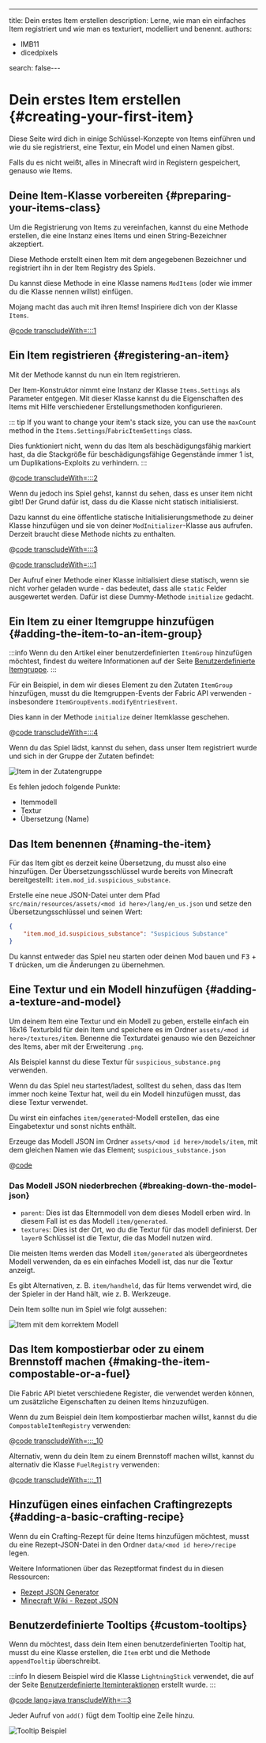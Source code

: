 ---
title: Dein erstes Item erstellen
description: Lerne, wie man ein einfaches Item registriert und wie man es texturiert, modelliert und benennt.
authors:
  - IMB11
  - dicedpixels

search: false---

# Dein erstes Item erstellen {#creating-your-first-item}

Diese Seite wird dich in einige Schlüssel-Konzepte von Items einführen und wie du sie registrierst, eine Textur, ein Model und einen Namen gibst.

Falls du es nicht weißt, alles in Minecraft wird in Registern gespeichert, genauso wie Items.

## Deine Item-Klasse vorbereiten {#preparing-your-items-class}

Um die Registrierung von Items zu vereinfachen, kannst du eine Methode erstellen, die eine Instanz eines Items und einen String-Bezeichner akzeptiert.

Diese Methode erstellt einen Item mit dem angegebenen Bezeichner und registriert ihn in der Item Registry des Spiels.

Du kannst diese Methode in eine Klasse namens `ModItems` (oder wie immer du die Klasse nennen willst) einfügen.

Mojang macht das auch mit ihren Items! Inspiriere dich von der Klasse `Items`.

@[code transcludeWith=:::1](@/reference/1.21/src/main/java/com/example/docs/item/ModItems.java)

## Ein Item registrieren {#registering-an-item}

Mit der Methode kannst du nun ein Item registrieren.

Der Item-Konstruktor nimmt eine Instanz der Klasse `Items.Settings` als Parameter entgegen. Mit dieser Klasse kannst du die Eigenschaften des Items mit Hilfe verschiedener Erstellungsmethoden konfigurieren.

::: tip
If you want to change your item's stack size, you can use the `maxCount` method in the `Items.Settings`/`FabricItemSettings` class.

Dies funktioniert nicht, wenn du das Item als beschädigungsfähig markiert hast, da die Stackgröße für beschädigungsfähige Gegenstände immer 1 ist, um Duplikations-Exploits zu verhindern.
:::

@[code transcludeWith=:::2](@/reference/1.21/src/main/java/com/example/docs/item/ModItems.java)

Wenn du jedoch ins Spiel gehst, kannst du sehen, dass es unser item nicht gibt! Der Grund dafür ist, dass du die Klasse nicht statisch initialisierst.

Dazu kannst du eine öffentliche statische Initialisierungsmethode zu deiner Klasse hinzufügen und sie von deiner `ModInitializer`-Klasse aus aufrufen. Derzeit braucht diese Methode nichts zu enthalten.

@[code transcludeWith=:::3](@/reference/1.21/src/main/java/com/example/docs/item/ModItems.java)

@[code transcludeWith=:::1](@/reference/1.21/src/main/java/com/example/docs/item/FabricDocsReferenceItems.java)

Der Aufruf einer Methode einer Klasse initialisiert diese statisch, wenn sie nicht vorher geladen wurde - das bedeutet, dass alle `static` Felder ausgewertet werden. Dafür ist diese Dummy-Methode `initialize` gedacht.

## Ein Item zu einer Itemgruppe hinzufügen {#adding-the-item-to-an-item-group}

:::info
Wenn du den Artikel einer benutzerdefinierten `ItemGroup` hinzufügen möchtest, findest du weitere Informationen auf der Seite [Benutzerdefinierte Itemgruppe](./custom-item-groups).
:::

Für ein Beispiel, in dem wir dieses Element zu den Zutaten `ItemGroup` hinzufügen, musst du die Itemgruppen-Events der Fabric API verwenden - insbesondere `ItemGroupEvents.modifyEntriesEvent`.

Dies kann in der Methode `initialize` deiner Itemklasse geschehen.

@[code transcludeWith=:::4](@/reference/1.21/src/main/java/com/example/docs/item/ModItems.java)

Wenn du das Spiel lädst, kannst du sehen, dass unser Item registriert wurde und sich in der Gruppe der Zutaten befindet:

![Item in der Zutatengruppe](/assets/develop/items/first_item_0.png)

Es fehlen jedoch folgende Punkte:

- Itemmodell
- Textur
- Übersetzung (Name)

## Das Item benennen {#naming-the-item}

Für das Item gibt es derzeit keine Übersetzung, du musst also eine hinzufügen. Der Übersetzungsschlüssel wurde bereits von Minecraft bereitgestellt: `item.mod_id.suspicious_substance`.

Erstelle eine neue JSON-Datei unter dem Pfad `src/main/resources/assets/<mod id here>/lang/en_us.json` und setze den Übersetzungsschlüssel und seinen Wert:

```json
{
    "item.mod_id.suspicious_substance": "Suspicious Substance"
}
```

Du kannst entweder das Spiel neu starten oder deinen Mod bauen und <kbd>F3</kbd> + <kbd>T</kbd> drücken, um die Änderungen zu übernehmen.

## Eine Textur und ein Modell hinzufügen {#adding-a-texture-and-model}

Um deinem Item eine Textur und ein Modell zu geben, erstelle einfach ein 16x16 Texturbild für dein Item und speichere es im Ordner `assets/<mod id here>/textures/item`. Benenne die Texturdatei genauso wie den Bezeichner des Items, aber mit der Erweiterung `.png`.

Als Beispiel kannst du diese Textur für `suspicious_substance.png` verwenden.

<DownloadEntry type="Texture" visualURL="/assets/develop/items/first_item_1.png" downloadURL="/assets/develop/items/first_item_1_small.png" />

Wenn du das Spiel neu startest/ladest, solltest du sehen, dass das Item immer noch keine Textur hat, weil du ein Modell hinzufügen musst, das diese Textur verwendet.

Du wirst ein einfaches `item/generated`-Modell erstellen, das eine Eingabetextur und sonst nichts enthält.

Erzeuge das Modell JSON im Ordner `assets/<mod id here>/models/item`, mit dem gleichen Namen wie das Element; `suspicious_substance.json`

@[code](@/reference/1.21/src/main/resources/assets/fabric-docs-reference/models/item/suspicious_substance.json)

### Das Modell JSON niederbrechen {#breaking-down-the-model-json}

- `parent`: Dies ist das Elternmodell von dem dieses Modell erben wird. In diesem Fall ist es das Modell `item/generated`.
- `textures`: Dies ist der Ort, wo du die Textur für das modell definierst. Der `layer0` Schlüssel ist die Textur, die das Modell nutzen wird.

Die meisten Items werden das Modell `item/generated` als übergeordnetes Modell verwenden, da es ein einfaches Modell ist, das nur die Textur anzeigt.

Es gibt Alternativen, z. B. `item/handheld`, das für Items verwendet wird, die der Spieler in der Hand hält, wie z. B. Werkzeuge.

Dein Item sollte nun im Spiel wie folgt aussehen:

![Item mit dem korrektem Modell](/assets/develop/items/first_item_2.png)

## Das Item kompostierbar oder zu einem Brennstoff machen {#making-the-item-compostable-or-a-fuel}

Die Fabric API bietet verschiedene Register, die verwendet werden können, um zusätzliche Eigenschaften zu deinen Items hinzuzufügen.

Wenn du zum Beispiel dein Item kompostierbar machen willst, kannst du die `CompostableItemRegistry` verwenden:

@[code transcludeWith=:::_10](@/reference/1.21/src/main/java/com/example/docs/item/ModItems.java)

Alternativ, wenn du dein Item zu einem Brennstoff machen willst, kannst du alternativ die Klasse `FuelRegistry` verwenden:

@[code transcludeWith=:::_11](@/reference/1.21/src/main/java/com/example/docs/item/ModItems.java)

## Hinzufügen eines einfachen Craftingrezepts {#adding-a-basic-crafting-recipe}

<!-- In the future, an entire section on recipes and recipe types should be created. For now, this suffices. -->

Wenn du ein Crafting-Rezept für deine Items hinzufügen möchtest, musst du eine Rezept-JSON-Datei in den Ordner `data/<mod id here>/recipe` legen.

Weitere Informationen über das Rezeptformat findest du in diesen Ressourcen:

- [Rezept JSON Generator](https://crafting.thedestruc7i0n.ca/)
- [Minecraft Wiki - Rezept JSON](https://minecraft.wiki/w/Recipe#JSON_Format)

## Benutzerdefinierte Tooltips {#custom-tooltips}

Wenn du möchtest, dass dein Item einen benutzerdefinierten Tooltip hat, musst du eine Klasse erstellen, die `Item` erbt und die Methode `appendTooltip` überschreibt.

:::info
In diesem Beispiel wird die Klasse `LightningStick` verwendet, die auf der Seite [Benutzerdefinierte Iteminteraktionen](./custom-item-interactions) erstellt wurde.
:::

@[code lang=java transcludeWith=:::3](@/reference/1.21/src/main/java/com/example/docs/item/custom/LightningStick.java)

Jeder Aufruf von `add()` fügt dem Tooltip eine Zeile hinzu.

![Tooltip Beispiel](/assets/develop/items/first_item_3.png)
